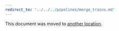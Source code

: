 ```yaml
---
redirect_to: '../../../pipelines/merge_trains.md'
---
```


This document was moved to [another location](../../../pipelines/merge_trains.md).

<!-- This redirect file can be deleted after 2021-09-29. -->
<!-- Before deletion, see: https://docs.gitlab.com/ee/development/documentation/#move-or-rename-a-page -->
